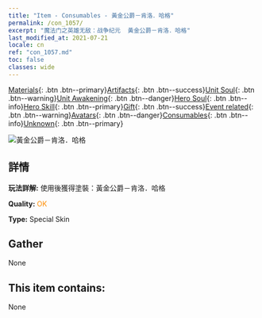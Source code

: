 ```yaml
---
title: "Item - Consumables - 黃金公爵－肯洛．哈格"
permalink: /con_1057/
excerpt: "魔法门之英雄无敌：战争纪元  黃金公爵－肯洛．哈格"
last_modified_at: 2021-07-21
locale: cn
ref: "con_1057.md"
toc: false
classes: wide
---
```

 [Materials](/ItemsCN/){: .btn .btn--primary}[Artifacts](/ItemsCN/Artifacts/){: .btn .btn--success}[Unit Soul](/ItemsCN/UnitSoul/){: .btn .btn--warning}[Unit Awakening](/ItemsCN/UnitAwakening/){: .btn .btn--danger}[Hero Soul](/ItemsCN/HeroSoul/){: .btn .btn--info}[Hero Skill](/ItemsCN/HeroSkill/){: .btn .btn--primary}[Gift](/ItemsCN/Gift/){: .btn .btn--success}[Event related](/ItemsCN/Events/){: .btn .btn--warning}[Avatars](/ItemsCN/Avatars/){: .btn .btn--danger}[Consumables](/ItemsCN/Consumables/){: .btn .btn--info}[Unknown](/ItemsCN/Unknown/){: .btn .btn--primary}

 ![黃金公爵－肯洛．哈格](/images/h/h_CragHack5.jpg)

## 詳情
 **玩法詳解:** 使用後獲得塗裝：黃金公爵－肯洛．哈格

 **Quality:** <span style="color: #FF8C00">OK</span>

 **Type:** Special Skin

## Gather

  None

## This item contains:

  None

